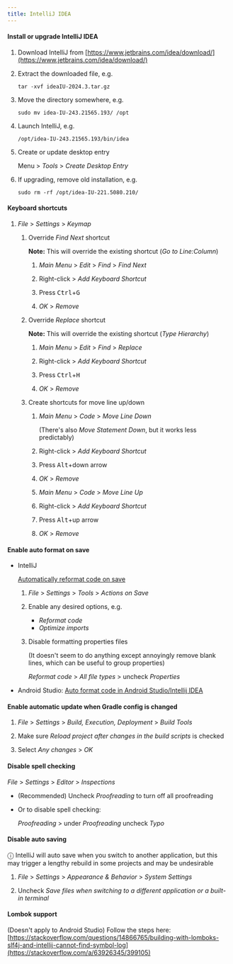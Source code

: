 ```yaml
---
title: IntelliJ IDEA
---
```


#### Install or upgrade IntelliJ IDEA

1. Download IntelliJ from [https://www.jetbrains.com/idea/download/](https://www.jetbrains.com/idea/download/)

1. Extract the downloaded file, e.g.

   ```
   tar -xvf ideaIU-2024.3.tar.gz
   ```

1. Move the directory somewhere, e.g.

   ```
   sudo mv idea-IU-243.21565.193/ /opt
   ```

1. Launch IntelliJ, e.g.

   ```
   /opt/idea-IU-243.21565.193/bin/idea
   ```

1. Create or update desktop entry

   Menu > _Tools_ > _Create Desktop Entry_

1. If upgrading, remove old installation, e.g.

   ```
   sudo rm -rf /opt/idea-IU-221.5080.210/
   ```

#### Keyboard shortcuts

1. _File_ > _Settings_ > _Keymap_

   1. Override _Find Next_ shortcut

      **Note:** This will override the existing shortcut (_Go to Line:Column_)

      1. _Main Menu_ > _Edit_ > _Find_ > _Find Next_

      1. Right-click > _Add Keyboard Shortcut_

      1. Press <kbd>Ctrl</kbd>+<kbd>G</kbd>

      1. _OK_ > _Remove_

   1. Override _Replace_ shortcut

      **Note:** This will override the existing shortcut (_Type Hierarchy_)

      1. _Main Menu_ > _Edit_ > _Find_ > _Replace_

      1. Right-click > _Add Keyboard Shortcut_

      1. Press <kbd>Ctrl</kbd>+<kbd>H</kbd>

      1. _OK_ > _Remove_

   1. Create shortcuts for move line up/down

      1. _Main Menu_ > _Code_ > _Move Line Down_

         (There's also _Move Statement Down_, but it works less predictably)

      1. Right-click > _Add Keyboard Shortcut_

      1. Press <kbd>Alt</kbd>+down arrow

      1. _OK_ > _Remove_

      1. _Main Menu_ > _Code_ > _Move Line Up_

      1. Right-click > _Add Keyboard Shortcut_

      1. Press <kbd>Alt</kbd>+up arrow

      1. _OK_ > _Remove_

#### Enable auto format on save

- IntelliJ

  [Automatically reformat code on save](https://www.jetbrains.com/help/idea/reformat-and-rearrange-code.html#reformat-on-save)

  1. _File_ > _Settings_ > _Tools_ > _Actions on Save_

  1. Enable any desired options, e.g.

     - _Reformat code_
     - _Optimize imports_

  1. Disable formatting properties files

     (It doesn't seem to do anything except annoyingly remove blank lines, which can be useful to group properties)

     _Reformat code_ > _All file types_ > uncheck _Properties_

- Android Studio: [Auto format code in Android Studio/Intellij IDEA](https://medium.com/nerd-for-tech/auto-format-code-in-android-studio-intellij-idea-1f0450ee44a3)

#### Enable automatic update when Gradle config is changed

1. _File_ > _Settings_ > _Build, Execution, Deployment_ > _Build Tools_

1. Make sure _Reload project after changes in the build scripts_ is checked

1. Select _Any changes_ > _OK_

#### Disable spell checking

_File_ > _Settings_ > _Editor_ > _Inspections_

- (Recommended) Uncheck _Proofreading_ to turn off all proofreading
- Or to disable spell checking:

  _Proofreading_ > under _Proofreading_ uncheck _Typo_

#### Disable auto saving

ⓘ IntelliJ will auto save when you switch to another application, but this may trigger a lengthy rebuild in some projects and may be undesirable

1. _File_ > _Settings_ > _Appearance & Behavior_ > _System Settings_

1. Uncheck _Save files when switching to a different application or a built-in terminal_

#### Lombok support

(Doesn't apply to Android Studio) Follow the steps here: [https://stackoverflow.com/questions/14866765/building-with-lomboks-slf4j-and-intellij-cannot-find-symbol-log](https://stackoverflow.com/a/63926345/399105)
